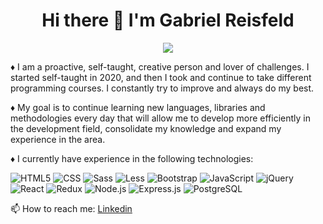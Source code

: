 <h1 align="center"> Hi there 👋 I'm Gabriel Reisfeld</h1>

<p align="center"><img src="https://readme-typing-svg.herokuapp.com?color=F70000&center=true&lines=Full+Stack+Developer"</p>
  
  ♦️ I am a proactive, self-taught, creative person and lover of challenges. I started self-taught in 2020, and then I took and continue to take different programming courses. I constantly try to improve and always do my best. 
  
  ♦️ My goal is to continue learning new languages, libraries and methodologies every day that will allow me to develop more efficiently in the development field, consolidate my knowledge and expand my experience in the area.

♦️ I currently have experience in the following technologies:
  
  ![HTML5](https://img.shields.io/badge/-HTML5-333333?style=flat&logo=HTML5)
  ![CSS](https://img.shields.io/badge/-CSS-333333?style=flat&logo=CSS3&logoColor=1572B6)
  ![Sass](https://img.shields.io/badge/-Sass-333333?style=flat&logo=sass)
  ![Less](https://img.shields.io/badge/-Less-333333?style=flat&logo=less)
  ![Bootstrap](https://img.shields.io/badge/-Bootstrap-333333?style=flat&logo=bootstrap&logoColor=563D7C)
  ![JavaScript](https://img.shields.io/badge/-JavaScript-333333?style=flat&logo=javascript)
  ![jQuery](https://img.shields.io/badge/-jQuery-333333?style=flat&logo=jquery)
  ![React](https://img.shields.io/badge/-React-333333?style=flat&logo=react)
  ![Redux](https://img.shields.io/badge/-Redux-333333?style=flat&logo=redux)
  ![Node.js](https://img.shields.io/badge/-Node.js-333333?style=flat&logo=node.js)
  ![Express.js](https://img.shields.io/badge/-Express.js-333333?style=flat&logo=express.js)
  ![PostgreSQL](https://img.shields.io/badge/-PostgreSQL-333333?style=flat&logo=postgresql)


 
  
📫 How to reach me: <a href="https://www.linkedin.com/in/gabriel-reisfeld-polite" target="_blank"> Linkedin</a>
